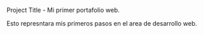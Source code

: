 Project Title - Mi primer portafolio web.

Esto represntara mis primeros pasos en el area de desarrollo web.

